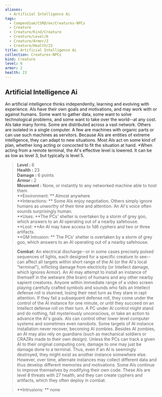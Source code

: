 ```yaml
---
aliases:
  - Artificial Intelligence Ai
tags:
  - Compendium/CSRD/en/Creatures-NPCs
  - Creature
  - Creature/Kind/Creature
  - Creature/Level/6
  - Creature/Armor/2
  - Creature/Health/23
title: Artificial Intelligence Ai
collection: Creatures-NPCs
kind: Creature
level: 6
armor: 2
health: 23
---
```

## Artificial Intelligence Ai  
An artificial intelligence thinks independently, learning and evolving with experience. AIs have their own goals and motivations, and may work with or against humans. Some want to gather data, some want to solve technological problems, and some want to take over the world--at any cost. 
AIs take many forms. Some are distributed across a vast network. Others are isolated in a single computer. A few are machines with organic parts or can use such machines as servitors. 
Because AIs are entities of extreme intelligence, they can adapt to new situations. Most AIs act on some kind of plan, whether long acting or concocted to fit the situation at hand.
*When acting from a remote terminal, the AI's effective level is lowered. It can be as low as level 3, but typically is level 5.  

  
> **Level :** 6  
> **Health :** 23  
> **Damage :** 6 points  
> **Armor :** 2  
> **Movement :** None, or instantly to any networked machine able to host them  
> **Environment: ** Almost anywhere  
> **Interactions: ** Some AIs enjoy negotiation. Others simply ignore humans as unworthy of their time and attention. An AI's voice often sounds surprisingly human.  
> **Uses: **The PCs' shelter is overtaken by a storm of grey goo, which answers to an AI operating out of a nearby safehouse.  
> **Loot: **An AI may have access to 1d6 cyphers and two or three artifacts.  
> **GM Intrusion: ** The PCs' shelter is overtaken by a storm of grey goo, which answers to an AI operating out of a nearby safehouse.  

> **Combat:** 
> An electrical discharge--or in some cases precisely pulsed sequences of lights, each designed for a specific creature to see--can affect all targets within short range of the AI (or the AI's local "terminal"), inflicting damage from electricity (or Intellect damage, which ignores Armor). 
An AI may attempt to install an instance of themself in the wetware (the brain) of humans and any other nearby sapient creatures. Anyone within immediate range of a video screen playing carefully crafted symbols and sounds who fails an Intellect defense roll is stunned, losing their next turn as they stare in rapt attention. If they fail a subsequent defense roll, they come under the control of the AI instance for one minute, or until they succeed on an Intellect defense roll on their turn. A PC under AI control might stand and do nothing, fall mysteriously unconscious, or take an action to advance the AI's goals. 
AIs can control other lower level computer systems and sometimes even nanobots. 
Some targets of AI instance installation never recover, becoming AI zombies. Besides AI zombies, an AI may also rely on guardians (such as mechanical soldiers or CRAZRs made to their own design). 
Unless the PCs can track a given AI to their original computing core, damage to one may just be damage done to a terminal. Thus, even if an AI is seemingly destroyed, they might exist as another instance somewhere else. However, over time, alternate instances may collect different data and thus develop different memories and motivations. 
Some AIs continue to improve themselves by modifying their own code. These AIs are level 8 threats with 27 health, and they can create cyphers and artifacts, which they often deploy in combat.  
  

> **Intrusions: ** 
> none  
